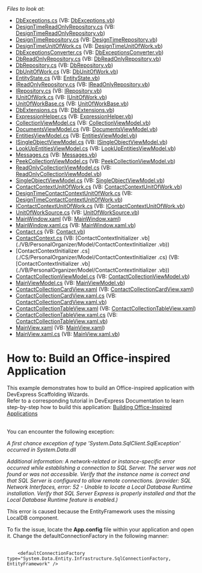 <!-- default file list -->
*Files to look at*:

* [DbExceptions.cs](./CS/PersonalOrganizer/Common/DataModel/DbExceptions.cs) (VB: [DbExceptions.vb](./VB/PersonalOrganizer/Common/DataModel/DbExceptions.vb))
* [DesignTimeReadOnlyRepository.cs](./CS/PersonalOrganizer/Common/DataModel/DesignTimeReadOnlyRepository.cs) (VB: [DesignTimeReadOnlyRepository.vb](./VB/PersonalOrganizer/Common/DataModel/DesignTimeReadOnlyRepository.vb))
* [DesignTimeRepository.cs](./CS/PersonalOrganizer/Common/DataModel/DesignTimeRepository.cs) (VB: [DesignTimeRepository.vb](./VB/PersonalOrganizer/Common/DataModel/DesignTimeRepository.vb))
* [DesignTimeUnitOfWork.cs](./CS/PersonalOrganizer/Common/DataModel/DesignTimeUnitOfWork.cs) (VB: [DesignTimeUnitOfWork.vb](./VB/PersonalOrganizer/Common/DataModel/DesignTimeUnitOfWork.vb))
* [DbExceptionsConverter.cs](./CS/PersonalOrganizer/Common/DataModel/EntityFramework/DbExceptionsConverter.cs) (VB: [DbExceptionsConverter.vb](./VB/PersonalOrganizer/Common/DataModel/EntityFramework/DbExceptionsConverter.vb))
* [DbReadOnlyRepository.cs](./CS/PersonalOrganizer/Common/DataModel/EntityFramework/DbReadOnlyRepository.cs) (VB: [DbReadOnlyRepository.vb](./VB/PersonalOrganizer/Common/DataModel/EntityFramework/DbReadOnlyRepository.vb))
* [DbRepository.cs](./CS/PersonalOrganizer/Common/DataModel/EntityFramework/DbRepository.cs) (VB: [DbRepository.vb](./VB/PersonalOrganizer/Common/DataModel/EntityFramework/DbRepository.vb))
* [DbUnitOfWork.cs](./CS/PersonalOrganizer/Common/DataModel/EntityFramework/DbUnitOfWork.cs) (VB: [DbUnitOfWork.vb](./VB/PersonalOrganizer/Common/DataModel/EntityFramework/DbUnitOfWork.vb))
* [EntityState.cs](./CS/PersonalOrganizer/Common/DataModel/EntityState.cs) (VB: [EntityState.vb](./VB/PersonalOrganizer/Common/DataModel/EntityState.vb))
* [IReadOnlyRepository.cs](./CS/PersonalOrganizer/Common/DataModel/IReadOnlyRepository.cs) (VB: [IReadOnlyRepository.vb](./VB/PersonalOrganizer/Common/DataModel/IReadOnlyRepository.vb))
* [IRepository.cs](./CS/PersonalOrganizer/Common/DataModel/IRepository.cs) (VB: [IRepository.vb](./VB/PersonalOrganizer/Common/DataModel/IRepository.vb))
* [IUnitOfWork.cs](./CS/PersonalOrganizer/Common/DataModel/IUnitOfWork.cs) (VB: [IUnitOfWork.vb](./VB/PersonalOrganizer/Common/DataModel/IUnitOfWork.vb))
* [UnitOfWorkBase.cs](./CS/PersonalOrganizer/Common/DataModel/UnitOfWorkBase.cs) (VB: [UnitOfWorkBase.vb](./VB/PersonalOrganizer/Common/DataModel/UnitOfWorkBase.vb))
* [DbExtensions.cs](./CS/PersonalOrganizer/Common/Utils/DbExtensions.cs) (VB: [DbExtensions.vb](./VB/PersonalOrganizer/Common/Utils/DbExtensions.vb))
* [ExpressionHelper.cs](./CS/PersonalOrganizer/Common/Utils/ExpressionHelper.cs) (VB: [ExpressionHelper.vb](./VB/PersonalOrganizer/Common/Utils/ExpressionHelper.vb))
* [CollectionViewModel.cs](./CS/PersonalOrganizer/Common/ViewModel/CollectionViewModel.cs) (VB: [CollectionViewModel.vb](./VB/PersonalOrganizer/Common/ViewModel/CollectionViewModel.vb))
* [DocumentsViewModel.cs](./CS/PersonalOrganizer/Common/ViewModel/DocumentsViewModel.cs) (VB: [DocumentsViewModel.vb](./VB/PersonalOrganizer/Common/ViewModel/DocumentsViewModel.vb))
* [EntitiesViewModel.cs](./CS/PersonalOrganizer/Common/ViewModel/EntitiesViewModel.cs) (VB: [EntitiesViewModel.vb](./VB/PersonalOrganizer/Common/ViewModel/EntitiesViewModel.vb))
* [ISingleObjectViewModel.cs](./CS/PersonalOrganizer/Common/ViewModel/ISingleObjectViewModel.cs) (VB: [ISingleObjectViewModel.vb](./VB/PersonalOrganizer/Common/ViewModel/ISingleObjectViewModel.vb))
* [LookUpEntitiesViewModel.cs](./CS/PersonalOrganizer/Common/ViewModel/LookUpEntitiesViewModel.cs) (VB: [LookUpEntitiesViewModel.vb](./VB/PersonalOrganizer/Common/ViewModel/LookUpEntitiesViewModel.vb))
* [Messages.cs](./CS/PersonalOrganizer/Common/ViewModel/Messages.cs) (VB: [Messages.vb](./VB/PersonalOrganizer/Common/ViewModel/Messages.vb))
* [PeekCollectionViewModel.cs](./CS/PersonalOrganizer/Common/ViewModel/PeekCollectionViewModel.cs) (VB: [PeekCollectionViewModel.vb](./VB/PersonalOrganizer/Common/ViewModel/PeekCollectionViewModel.vb))
* [ReadOnlyCollectionViewModel.cs](./CS/PersonalOrganizer/Common/ViewModel/ReadOnlyCollectionViewModel.cs) (VB: [ReadOnlyCollectionViewModel.vb](./VB/PersonalOrganizer/Common/ViewModel/ReadOnlyCollectionViewModel.vb))
* [SingleObjectViewModel.cs](./CS/PersonalOrganizer/Common/ViewModel/SingleObjectViewModel.cs) (VB: [SingleObjectViewModel.vb](./VB/PersonalOrganizer/Common/ViewModel/SingleObjectViewModel.vb))
* [ContactContextUnitOfWork.cs](./CS/PersonalOrganizer/ContactContextDataModel/ContactContextUnitOfWork.cs) (VB: [ContactContextUnitOfWork.vb](./VB/PersonalOrganizer/ContactContextDataModel/ContactContextUnitOfWork.vb))
* [DesignTimeContactContextUnitOfWork.cs](./CS/PersonalOrganizer/ContactContextDataModel/DesignTimeContactContextUnitOfWork.cs) (VB: [DesignTimeContactContextUnitOfWork.vb](./VB/PersonalOrganizer/ContactContextDataModel/DesignTimeContactContextUnitOfWork.vb))
* [IContactContextUnitOfWork.cs](./CS/PersonalOrganizer/ContactContextDataModel/IContactContextUnitOfWork.cs) (VB: [IContactContextUnitOfWork.vb](./VB/PersonalOrganizer/ContactContextDataModel/IContactContextUnitOfWork.vb))
* [UnitOfWorkSource.cs](./CS/PersonalOrganizer/ContactContextDataModel/UnitOfWorkSource.cs) (VB: [UnitOfWorkSource.vb](./VB/PersonalOrganizer/ContactContextDataModel/UnitOfWorkSource.vb))
* [MainWindow.xaml](./CS/PersonalOrganizer/MainWindow.xaml) (VB: [MainWindow.xaml](./VB/PersonalOrganizer/MainWindow.xaml))
* [MainWindow.xaml.cs](./CS/PersonalOrganizer/MainWindow.xaml.cs) (VB: [MainWindow.xaml.vb](./VB/PersonalOrganizer/MainWindow.xaml.vb))
* [Contact.cs](./CS/PersonalOrganizer/Model/Contact.cs) (VB: [Contact.vb](./VB/PersonalOrganizer/Model/Contact.vb))
* [ContactContext.cs](./CS/PersonalOrganizer/Model/ContactContext.cs) (VB: [ContactContextInitializer .vb](./VB/PersonalOrganizer/Model/ContactContextInitializer .vb))
* [ContactContextInitializer .cs](./CS/PersonalOrganizer/Model/ContactContextInitializer .cs) (VB: [ContactContextInitializer .vb](./VB/PersonalOrganizer/Model/ContactContextInitializer .vb))
* [ContactCollectionViewModel.cs](./CS/PersonalOrganizer/ViewModels/Contact/ContactCollectionViewModel.cs) (VB: [ContactCollectionViewModel.vb](./VB/PersonalOrganizer/ViewModels/Contact/ContactCollectionViewModel.vb))
* [MainViewModel.cs](./CS/PersonalOrganizer/ViewModels/MainViewModel.cs) (VB: [MainViewModel.vb](./VB/PersonalOrganizer/ViewModels/MainViewModel.vb))
* [ContactCollectionCardView.xaml](./CS/PersonalOrganizer/Views/Contact/ContactCollectionCardView.xaml) (VB: [ContactCollectionCardView.xaml](./VB/PersonalOrganizer/Views/Contact/ContactCollectionCardView.xaml))
* [ContactCollectionCardView.xaml.cs](./CS/PersonalOrganizer/Views/Contact/ContactCollectionCardView.xaml.cs) (VB: [ContactCollectionCardView.xaml.vb](./VB/PersonalOrganizer/Views/Contact/ContactCollectionCardView.xaml.vb))
* [ContactCollectionTableView.xaml](./CS/PersonalOrganizer/Views/Contact/ContactCollectionTableView.xaml) (VB: [ContactCollectionTableView.xaml](./VB/PersonalOrganizer/Views/Contact/ContactCollectionTableView.xaml))
* [ContactCollectionTableView.xaml.cs](./CS/PersonalOrganizer/Views/Contact/ContactCollectionTableView.xaml.cs) (VB: [ContactCollectionTableView.xaml.vb](./VB/PersonalOrganizer/Views/Contact/ContactCollectionTableView.xaml.vb))
* [MainView.xaml](./CS/PersonalOrganizer/Views/MainView.xaml) (VB: [MainView.xaml](./VB/PersonalOrganizer/Views/MainView.xaml))
* [MainView.xaml.cs](./CS/PersonalOrganizer/Views/MainView.xaml.cs) (VB: [MainView.xaml.vb](./VB/PersonalOrganizer/Views/MainView.xaml.vb))
<!-- default file list end -->
# How to: Build an Office-inspired Application


<p>This example demonstrates how to build an Office-inspired application with DevExpress Scaffolding Wizards.<br />Refer to a corresponding tutorial in DevExpress Documentation to learn step-by-step how to build this application: <a href="https://documentation.devexpress.com/#WPF/CustomDocument17148">Building Office-Inspired Applications</a><br /><br /></p>
<p>You can encounter the following exception:</p>
<p><em>A first chance exception of type 'System.Data.SqlClient.SqlException' occurred in System.Data.dll</em></p>
<p><em>Additional information: A network-related or instance-specific error occurred while establishing a connection to SQL Server. The server was not found or was not accessible. Verify that the instance name is correct and that SQL Server is configured to allow remote connections. (provider: SQL Network Interfaces, error: 52 - Unable to locate a Local Database Runtime installation. Verify that SQL Server Express is properly installed and that the Local Database Runtime feature is enabled.)</em></p>
<p>This error is caused because the EntityFramework uses the missing LocalDB component.</p>
<p>To fix the issue, locate the <strong>App.config</strong> file within your application and open it. Change the defaultConnectionFactory in the following manner:<br /><br /></p>


```xaml
    <defaultConnectionFactory type="System.Data.Entity.Infrastructure.SqlConnectionFactory, EntityFramework" /> 
```


<p></p>

<br/>


